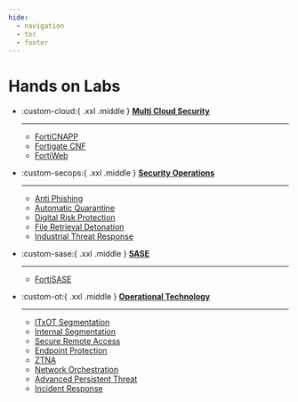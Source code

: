 ```yaml
---
hide:
  - navigation
  - toc
  - footer
---
```


# Hands on Labs

<div class="grid cards" markdown>

-   :custom-cloud:{ .xxl .middle } __[Multi Cloud Security](cloud/)__

    ---

    - [FortiCNAPP](cloud/FortiCNAPP/)
    - [Fortigate CNF](cloud/FortiGate-CNF/)
    - [FortiWeb](cloud/FortiWeb/)

-   :custom-secops:{ .xxl .middle } __[Security Operations](secops/)__

    ---

    - [Anti Phishing](secops/Anti-Phishing/)
    - [Automatic Quarantine](secops/Automatic-Quarantine/)
    - [Digital Risk Protection](secops/Digital-Risk-Protection/)
    - [File Retrieval Detonation](secops/File-Retrieval-Detonation/)
    - [Industrial Threat Response](secops/Industrial-Threat-Response/)

-   :custom-sase:{ .xxl .middle } __[SASE](sase/)__

    ---

    - [FortiSASE](sase/FortiSASE/)

-   :custom-ot:{ .xxl .middle } __[Operational Technology](ot/)__

    ---

    - [ITxOT Segmentation](ot/ITxOT-Segmentation/)
    - [Internal Segmentation](ot/Internal-Segmentation/)
    - [Secure Remote Access](ot/Secure-Remote-Access/)
    - [Endpoint Protection](ot/Endpoint-Protection/)
    - [ZTNA](ot/ZTNA/)
    - [Network Orchestration](ot/Network-Orchestration/)
    - [Advanced Persistent Threat](ot/Advanced-Persistent-Threat/)
    - [Incident Response](ot/Incident-Response/)

</div>

<link rel="stylesheet" href="/landing-page.css">
